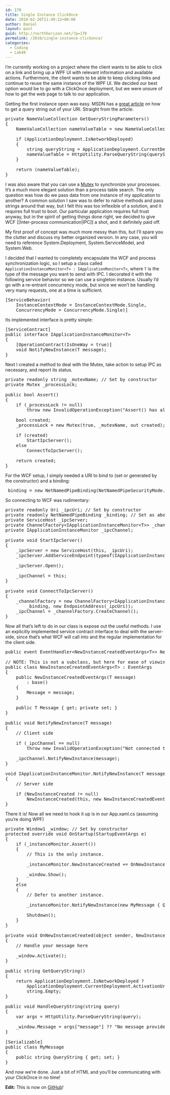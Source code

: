 ```yaml
---
id: 170
title: Single Instance ClickOnce
date: 2010-02-26T11:49:12+00:00
author: Daniel
layout: post
guid: http://northhorizon.net/?p=170
permalink: /2010/single-instance-clickonce/
categories:
  - Coding
  - Lab49
---
```

I&#8217;m currently working on a project where the client wants to be able to click on a link and bring up a WPF UI with relevant information and available actions. Furthermore, the client wants to be able to keep clicking links and continue to reuse the same instance of the WPF UI. We decided our best option would be to go with a ClickOnce deployment, but we were unsure of how to get the web page to talk to our application.<!--more-->

Getting the first instance open was easy. MSDN has a [great article](http://msdn.microsoft.com/en-us/library/ms172242.aspx) on how to get a query string out of your URI. Straight from the article:

<pre class="brush: csharp">private NameValueCollection GetQueryStringParameters()
{
    NameValueCollection nameValueTable = new NameValueCollection();

    if (ApplicationDeployment.IsNetworkDeployed)
    {
        string queryString = ApplicationDeployment.CurrentDeployment.ActivationUri.Query;
        nameValueTable = HttpUtility.ParseQueryString(queryString);
    }

    return (nameValueTable);
}</pre>

I was also aware that you can use a [Mutex](http://msdn.microsoft.com/en-us/library/system.threading.mutex.aspx) to synchronize your processes. It&#8217;s a much more elegant solution than a process table search. The only question was how do we pass data from one instance of my application to another? A common solution I saw was to defer to native methods and pass strings around that way, but I felt this was too inflexible of a solution, and it requires full trust to boot. Our particular application requires full trust anyway, but in the spirit of getting things done right, we decided to give WCF [[Inter-process communication|IPC]] a shot, and it definitely paid off.

My first proof of concept was much more messy than this, but I&#8217;ll spare you the clutter and discuss my better organized version. In any case, you will need to reference System.Deployment, System.ServiceModel, and System.Web.

I decided that I wanted to completely encapsulate the WCF and process synchronization logic, so I setup a class called `ApplicationInstanceMonitor<T> : IApplicationMonitor<T>`, where `T` is the type of the message you want to send with IPC. I decorated it with the following service behavior so we can use a singleton instance. Usually I&#8217;d go with a re-entrant concurrency mode, but since we won&#8217;t be handling very many requests, one at a time is sufficient.

<pre class="brush: csharp">[ServiceBehavior(
	InstanceContextMode = InstanceContextMode.Single,
	ConcurrencyMode = ConcurrencyMode.Single)]</pre>

Its implemented interface is pretty simple:

<pre class="brush: csharp">[ServiceContract]
public interface IApplicationInstanceMonitor&lt;T&gt;
{
	[OperationContract(IsOneWay = true)]
	void NotifyNewInstance(T message);
}</pre>

Next I created a method to deal with the Mutex, take action to setup IPC as necessary, and report its status.

<pre class="brush: csharp">private readonly string _mutexName; // Set by constructor
private Mutex _processLock;

public bool Assert()
{
	if (_processLock != null)
		throw new InvalidOperationException("Assert() has already been called.");

	bool created;
	_processLock = new Mutex(true, _mutexName, out created);

	if (created)
		StartIpcServer();
	else
		ConnectToIpcServer();

	return created;
}</pre>

For the WCF setup, I simply needed a URI to bind to (set or generated by the constructor) and a binding:

<pre class="brush: csharp">_binding = new NetNamedPipeBinding(NetNamedPipeSecurityMode.Transport);</pre>

So connecting to WCF was rudimentary:

<pre class="brush: csharp">private readonly Uri _ipcUri; // Set by constructor
private readonly NetNamedPipeBinding _binding; // Set as above
private ServiceHost _ipcServer;
private ChannelFactory&lt;IApplicationInstanceMonitor&lt;T&gt;&gt; _channelFactory;
private IApplicationInstanceMonitor _ipcChannel;

private void StartIpcServer()
{
	_ipcServer = new ServiceHost(this, _ipcUri);
	_ipcServer.AddServiceEndpoint(typeof(IApplicationInstanceMonitor), _binding, _ipcUri);

	_ipcServer.Open();

	_ipcChannel = this;
}

private void ConnectToIpcServer()
{
	_channelFactory = new ChannelFactory&lt;IApplicationInstanceMonitor&lt;T&gt;&gt;(
		_binding, new EndpointAddress(_ipcUri));
	_ipcChannel = _channelFactory.CreateChannel();
}</pre>

Now all that&#8217;s left to do in our class is expose out the useful methods. I use an explicitly implemented service contract interface to deal with the server-side, since that&#8217;s what WCF will call into and the regular implementation for the client side.

<pre class="brush: csharp">public event EventHandler&lt;NewInstanceCreatedEventArgs&lt;T&gt;&gt; NewInstanceCreated;

// NOTE: This is not a subclass, but here for ease of viewing.
public class NewInstanceCreatedEventArgs&lt;T&gt; : EventArgs
{
	public NewInstanceCreatedEventArgs(T message)
		: base()
	{
		Message = message;
	}

	public T Message { get; private set; }
}

public void NotifyNewInstance(T message)
{
	// Client side

	if (_ipcChannel == null)
		throw new InvalidOperationException("Not connected to IPC Server.");

	_ipcChannel.NotifyNewInstance(message);
}

void IApplicationInstanceMonitor.NotifyNewInstance(T message)
{
	// Server side

	if (NewInstanceCreated != null)
		NewInstanceCreated(this, new NewInstanceCreatedEventArgs(message));
}</pre>

There it is! Now all we need to hook it up is in our App.xaml.cs (assuming you&#8217;re doing WPF)

<pre class="brush: csharp">private Window1 _window; // Set by constructor
protected override void OnStartup(StartupEventArgs e)
{
	if (_instanceMonitor.Assert())
	{
		// This is the only instance.

		_instanceMonitor.NewInstanceCreated += OnNewInstanceCreated;

		_window.Show();
	}
	else
	{
		// Defer to another instance.

		_instanceMonitor.NotifyNewInstance(new MyMessage { QueryString = GetQueryString() });

		Shutdown();
	}
}

private void OnNewInstanceCreated(object sender, NewInstanceCreatedEventArgs e)
{
	// Handle your message here

	_window.Activate();
}

public string GetQueryString()
{
	return ApplicationDeployment.IsNetworkDeployed ?
		ApplicationDeployment.CurrentDeployment.ActivationUri.Query :
		string.Empty;
}

public void HandleQueryString(string query)
{
	var args = HttpUtility.ParseQueryString(query);

	_window.Message = args["message"] ?? "No message provided";
}

[Serializable]
public class MyMessage
{
	public string QueryString { get; set; }
}</pre>

And now we&#8217;re done. Just a bit of HTML and you&#8217;ll be communicating with your ClickOnce in no time!

**Edit:** This is now on <a href="https://github.com/danielmoore/SingleInstanceClickOnce" target="_blank">GitHub</a>!